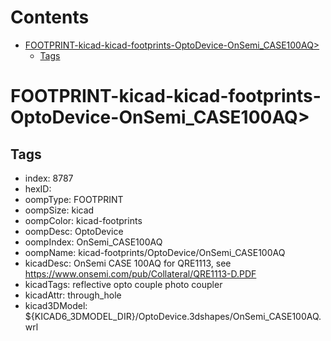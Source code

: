 



Contents
========

* [FOOTPRINT-kicad-kicad-footprints-OptoDevice-OnSemi_CASE100AQ>](#footprint-kicad-kicad-footprints-optodevice-onsemi_case100aq)
	* [Tags](#tags)

# FOOTPRINT-kicad-kicad-footprints-OptoDevice-OnSemi_CASE100AQ>

## Tags

- index: 8787
- hexID: 
- oompType: FOOTPRINT
- oompSize: kicad
- oompColor: kicad-footprints
- oompDesc: OptoDevice
- oompIndex: OnSemi_CASE100AQ
- oompName: kicad-footprints/OptoDevice/OnSemi_CASE100AQ
- kicadDesc: OnSemi CASE 100AQ for QRE1113, see https://www.onsemi.com/pub/Collateral/QRE1113-D.PDF
- kicadTags: reflective opto couple photo coupler
- kicadAttr: through_hole
- kicad3DModel: ${KICAD6_3DMODEL_DIR}/OptoDevice.3dshapes/OnSemi_CASE100AQ.wrl
